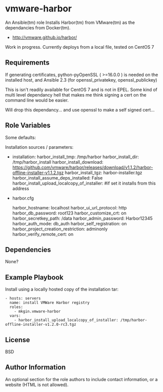 vmware-harbor
=========

An Ansible(tm) role Installs Harbor(tm) from VMware(tm) as the dependancies from Docker(tm).

* http://vmware.github.io/harbor/

Work in progress. Currently deploys from a local file, tested on CentOS 7

Requirements
------------

If generating certificates, python-pyOpenSSL ( >=16.0.0 ) is needed on the installed host, and Ansible 2.3 (for openssl_privatekey, openssl_publickey)

This is isn't readily available for CentOS 7 and is not in EPEL. Some kind of multi level dependancy hell that makes me think signing a cert on the command line would be easier.

Will drop this dependancy... and use openssl to make a self signed cert...


Role Variables
--------------

Some defaults:

Installation sources / parameters:

  - installation:
    harbor_install_tmp: /tmp/harbor
    harbor_install_dir: /tmp/harbor_install
    harbor_install_download: https://github.com/vmware/harbor/releases/download/v1.1.2/harbor-offline-installer-v1.1.2.tgz
    harbor_install_tgz: harbor-installer.tgz
    harbor_install_assume_deps_installed: False
    harbor_install_upload_localcopy_of_installer:  #if set it installs from this address

  - harbor.cfg

    harbor_hostname: localhost
    harbor_ui_url_protocol: http
    harbor_db_password: root123
    harbor_customize_crt: on
    harbor_secretkey_path: /data
    harbor_admin_password: Harbor12345
    harbor_auth_mode: db_auth
    harbor_self_registration: on
    harbor_project_creation_restriction: adminonly
    harbor_verify_remote_cert: on

Dependencies
------------

None?

Example Playbook
----------------

Install using a locally hosted copy of the installation tar:

    - hosts: servers
      name: install VMWare Harbor registry
      roles:
        - mkgin.vmware-harbor
      vars:
        - harbor_install_upload_localcopy_of_installer: /tmp/harbor-offline-installer-v1.2.0-rc3.tgz

License
-------

BSD

Author Information
------------------

An optional section for the role authors to include contact information, or a website (HTML is not allowed).
